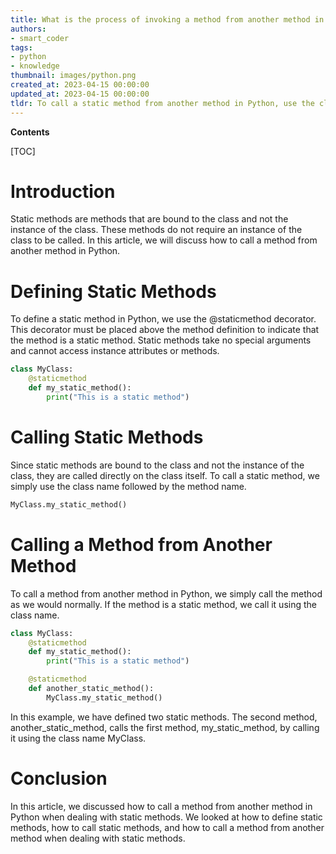 ```yaml
---
title: What is the process of invoking a method from another method in the context of static methods?
authors:
- smart_coder
tags:
- python
- knowledge
thumbnail: images/python.png
created_at: 2023-04-15 00:00:00
updated_at: 2023-04-15 00:00:00
tldr: To call a static method from another method in Python, use the class name followed by the static method name, separated by a dot.
---
```


**Contents**

[TOC]

# Introduction
Static methods are methods that are bound to the class and not the instance of the class. These methods do not require an instance of the class to be called. In this article, we will discuss how to call a method from another method in Python.

# Defining Static Methods
To define a static method in Python, we use the @staticmethod decorator. This decorator must be placed above the method definition to indicate that the method is a static method. Static methods take no special arguments and cannot access instance attributes or methods.

```python
class MyClass:
    @staticmethod
    def my_static_method():
        print("This is a static method")
```

# Calling Static Methods
Since static methods are bound to the class and not the instance of the class, they are called directly on the class itself. To call a static method, we simply use the class name followed by the method name.

```python
MyClass.my_static_method()
```

# Calling a Method from Another Method
To call a method from another method in Python, we simply call the method as we would normally. If the method is a static method, we call it using the class name.

```python
class MyClass:
    @staticmethod
    def my_static_method():
        print("This is a static method")

    @staticmethod
    def another_static_method():
        MyClass.my_static_method()
```

In this example, we have defined two static methods. The second method, another_static_method, calls the first method, my_static_method, by calling it using the class name MyClass. 

# Conclusion
In this article, we discussed how to call a method from another method in Python when dealing with static methods. We looked at how to define static methods, how to call static methods, and how to call a method from another method when dealing with static methods.
